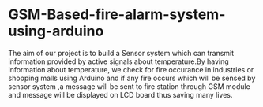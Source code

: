 # GSM-Based-fire-alarm-system-using-arduino
The aim of our project is to build a Sensor system which can transmit information provided by active signals about temperature.By having information about temperature, we check for fire occurance in industries or shopping malls using Arduino and if any fire occurs which will be sensed by sensor system ,a message will be sent to fire station through GSM module and message will be displayed on LCD board thus saving many lives. 

